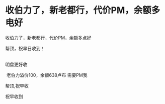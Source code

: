 # 收伯力了，新老都行，代价PM，余额多电好


收伯力了，新老都行，代价PM，余额多点好

帮顶，祝早日收到！<br />
<br />
<img src="static/image/smiley/default/hug.gif" smilieid="13" border="0" alt="" /><img src="static/image/smiley/default/hug.gif" smilieid="13" border="0" alt="" /><img src="static/image/smiley/default/hug.gif" smilieid="13" border="0" alt="" />

明盘更好收

<img src="static/image/smiley/default/lol.gif" smilieid="12" border="0" alt="" /> 老伯力溢价100，余额638卢布 需要PM我<br />


帮顶,祝早收

祝早收到
